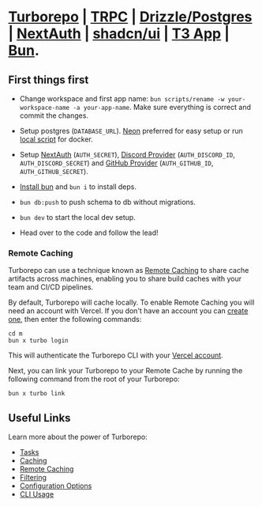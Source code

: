 # [Turborepo](https://turbo.build/repo) | [TRPC](https://trpc.io/) | [Drizzle/Postgres](https://orm.drizzle.team/) | [NextAuth](https://authjs.dev/getting-started) | [shadcn/ui](https://ui.shadcn.com/) | [T3 App](https://create.t3.gg/) | [Bun](https://bun.sh/).

## First things first

- Change workspace and first app name: `bun scripts/rename -w your-workspace-name -a your-app-name`. Make sure everything is correct and commit the changes.

- Setup postgres (`DATABASE_URL`). [Neon](https://neon.tech/) preferred for easy setup or run [local script](./packages/api/start-database.sh) for docker.

- Setup [NextAuth](https://authjs.dev/getting-started/deployment) (`AUTH_SECRET`), [Discord Provider](https://next-auth.js.org/providers/discord) (`AUTH_DISCORD_ID`, `AUTH_DISCORD_SECRET`) and [GitHub Provider](https://next-auth.js.org/providers/github) (`AUTH_GITHUB_ID`, `AUTH_GITHUB_SECRET`).

- [Install bun](https://bun.sh/docs/installation) and `bun i` to install deps.

- `bun db:push` to push schema to db without migrations.

- `bun dev` to start the local dev setup.

- Head over to the code and follow the lead!

### Remote Caching

Turborepo can use a technique known as [Remote Caching](https://turbo.build/repo/docs/core-concepts/remote-caching) to share cache artifacts across machines, enabling you to share build caches with your team and CI/CD pipelines.

By default, Turborepo will cache locally. To enable Remote Caching you will need an account with Vercel. If you don't have an account you can [create one](https://vercel.com/signup), then enter the following commands:

```
cd m
bun x turbo login
```

This will authenticate the Turborepo CLI with your [Vercel account](https://vercel.com/docs/concepts/personal-accounts/overview).

Next, you can link your Turborepo to your Remote Cache by running the following command from the root of your Turborepo:

```
bun x turbo link
```

## Useful Links

Learn more about the power of Turborepo:

- [Tasks](https://turbo.build/repo/docs/core-concepts/monorepos/running-tasks)
- [Caching](https://turbo.build/repo/docs/core-concepts/caching)
- [Remote Caching](https://turbo.build/repo/docs/core-concepts/remote-caching)
- [Filtering](https://turbo.build/repo/docs/core-concepts/monorepos/filtering)
- [Configuration Options](https://turbo.build/repo/docs/reference/configuration)
- [CLI Usage](https://turbo.build/repo/docs/reference/command-line-reference)
